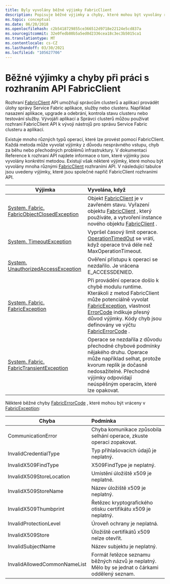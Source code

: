 ```yaml
---
title: Byly vyvolány běžné výjimky FabricClient
description: Popisuje běžné výjimky a chyby, které mohou být vyvolány rozhraními API FabricClient při provádění operací správy aplikací a clusterů.
ms.topic: conceptual
ms.date: 06/20/2018
ms.openlocfilehash: c2b5418729855ce366512d9718e22124e5cd837a
ms.sourcegitcommit: 32e0fedb80b5a5ed0d2336cea18c3ec3b5015ca1
ms.translationtype: MT
ms.contentlocale: cs-CZ
ms.lasthandoff: 03/30/2021
ms.locfileid: "105627706"
---
```

# <a name="common-exceptions-and-errors-when-working-with-the-fabricclient-apis"></a>Běžné výjimky a chyby při práci s rozhraním API FabricClient
Rozhraní [FabricClient](/dotnet/api/system.fabric.fabricclient) API umožňují správcům clusterů a aplikací provádět úlohy správy Service Fabric aplikace, služby nebo clusteru. Například nasazení aplikace, upgrade a odebrání, kontrola stavu clusteru nebo testování služby. Vývojáři aplikací a Správci clusterů můžou používat rozhraní FabricClient API k vývoji nástrojů pro správu Service Fabric clusteru a aplikací.

Existuje mnoho různých typů operací, které lze provést pomocí FabricClient.  Každá metoda může vyvolat výjimky z důvodu nesprávného vstupu, chyb za běhu nebo přechodných problémů infrastruktury.  V dokumentaci Reference k rozhraní API najdete informace o tom, které výjimky jsou vyvolány konkrétní metodou. Existují však některé výjimky, které mohou být vyvolány mnoha různými [FabricClient](/dotnet/api/system.fabric.fabricclient) rozhraními API. V následující tabulce jsou uvedeny výjimky, které jsou společné napříč FabricClient rozhraními API.

| Výjimka | Vyvolána, když |
| --- |:--- |
| [System. Fabric. FabricObjectClosedException](/dotnet/api/system.fabric.fabricobjectclosedexception) |Objekt [FabricClient](/dotnet/api/system.fabric.fabricclient) je v zavřeném stavu. Vyřazení objektu [FabricClient](/dotnet/api/system.fabric.fabricclient) , který používáte, a vytvoření instance nového objektu [FabricClient](/dotnet/api/system.fabric.fabricclient) . |
| [System. TimeoutException](/dotnet/core/api/system.timeoutexception) |Vypršel časový limit operace. [OperationTimedOut](/dotnet/api/system.fabric.fabricerrorcode) se vrátí, když operace trvá déle než MaxOperationTimeout. |
| [System. UnauthorizedAccessException](/dotnet/core/api/system.unauthorizedaccessexception) |Ověření přístupu k operaci se nezdařilo. Je vrácena E_ACCESSDENIED. |
| [System. Fabric. FabricException](/dotnet/api/system.fabric.fabricexception) |Při provádění operace došlo k chybě modulu runtime. Kterákoli z metod FabricClient může potenciálně vyvolat [FabricException](/dotnet/api/system.fabric.fabricexception), vlastnost [ErrorCode](/dotnet/api/system.fabric.fabricexception.errorcode) indikuje přesný důvod výjimky. Kódy chyb jsou definovány ve výčtu [FabricErrorCode](/dotnet/api/system.fabric.fabricerrorcode) . |
| [System. Fabric. FabricTransientException](/dotnet/api/system.fabric.fabrictransientexception) |Operace se nezdařila z důvodu přechodné chybové podmínky nějakého druhu. Operace může například selhat, protože kvorum replik je dočasně nedosažitelné. Přechodné výjimky odpovídají neúspěšným operacím, které lze opakovat. |

Některé běžné chyby [FabricErrorCode](/dotnet/api/system.fabric.fabricerrorcode) , které mohou být vráceny v [FabricException](/dotnet/api/system.fabric.fabricexception):

| Chyba | Podmínka |
| --- |:--- |
| CommunicationError |Chyba komunikace způsobila selhání operace, zkuste operaci zopakovat. |
| InvalidCredentialType |Typ přihlašovacích údajů je neplatný. |
| InvalidX509FindType |X509FindType je neplatný. |
| InvalidX509StoreLocation |Umístění úložiště x509 je neplatné. |
| InvalidX509StoreName |Název úložiště x509 je neplatný. |
| InvalidX509Thumbprint |Řetězec kryptografického otisku certifikátu x509 je neplatný. |
| InvalidProtectionLevel |Úroveň ochrany je neplatná. |
| InvalidX509Store |Úložiště certifikátů x509 nelze otevřít. |
| InvalidSubjectName |Název subjektu je neplatný. |
| InvalidAllowedCommonNameList |Formát řetězce seznamu běžných názvů je neplatný. Mělo by se jednat o čárkami oddělený seznam. |
